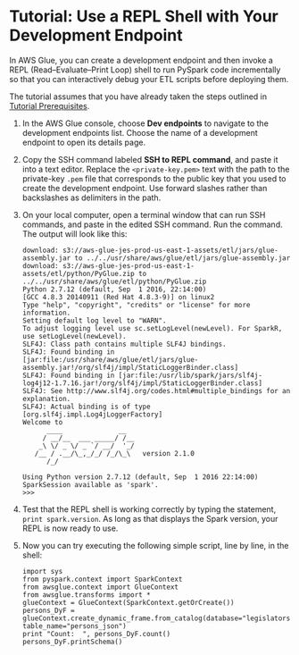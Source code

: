 # Tutorial: Use a REPL Shell with Your Development Endpoint<a name="dev-endpoint-tutorial-repl"></a>

 In AWS Glue, you can create a development endpoint and then invoke a REPL \(Read–Evaluate–Print Loop\) shell to run PySpark code incrementally so that you can interactively debug your ETL scripts before deploying them\.

The tutorial assumes that you have already taken the steps outlined in [Tutorial Prerequisites](dev-endpoint-tutorial-prerequisites.md)\.

1. In the AWS Glue console, choose **Dev endpoints** to navigate to the development endpoints list\. Choose the name of a development endpoint to open its details page\.

1. Copy the SSH command labeled **SSH to REPL command**, and paste it into a text editor\. Replace the `<private-key.pem>` text with the path to the private\-key `.pem` file that corresponds to the public key that you used to create the development endpoint\. Use forward slashes rather than backslashes as delimiters in the path\.

1. On your local computer, open a terminal window that can run SSH commands, and paste in the edited SSH command\. Run the command\. The output will look like this:

   ```
   download: s3://aws-glue-jes-prod-us-east-1-assets/etl/jars/glue-assembly.jar to ../../usr/share/aws/glue/etl/jars/glue-assembly.jar
   download: s3://aws-glue-jes-prod-us-east-1-assets/etl/python/PyGlue.zip to ../../usr/share/aws/glue/etl/python/PyGlue.zip
   Python 2.7.12 (default, Sep  1 2016, 22:14:00)
   [GCC 4.8.3 20140911 (Red Hat 4.8.3-9)] on linux2
   Type "help", "copyright", "credits" or "license" for more information.
   Setting default log level to "WARN".
   To adjust logging level use sc.setLogLevel(newLevel). For SparkR, use setLogLevel(newLevel).
   SLF4J: Class path contains multiple SLF4J bindings.
   SLF4J: Found binding in [jar:file:/usr/share/aws/glue/etl/jars/glue-assembly.jar!/org/slf4j/impl/StaticLoggerBinder.class]
   SLF4J: Found binding in [jar:file:/usr/lib/spark/jars/slf4j-log4j12-1.7.16.jar!/org/slf4j/impl/StaticLoggerBinder.class]
   SLF4J: See http://www.slf4j.org/codes.html#multiple_bindings for an explanation.
   SLF4J: Actual binding is of type [org.slf4j.impl.Log4jLoggerFactory]
   Welcome to
         ____              __
        / __/__  ___ _____/ /__
       _\ \/ _ \/ _ `/ __/  '_/
      /__ / .__/\_,_/_/ /_/\_\   version 2.1.0
         /_/
   
   Using Python version 2.7.12 (default, Sep  1 2016 22:14:00)
   SparkSession available as 'spark'.
   >>>
   ```

1. Test that the REPL shell is working correctly by typing the statement, `print spark.version`\. As long as that displays the Spark version, your REPL is now ready to use\.

1. Now you can try executing the following simple script, line by line, in the shell:

   ```
   import sys
   from pyspark.context import SparkContext
   from awsglue.context import GlueContext
   from awsglue.transforms import *
   glueContext = GlueContext(SparkContext.getOrCreate())
   persons_DyF = glueContext.create_dynamic_frame.from_catalog(database="legislators", table_name="persons_json")
   print "Count:  ", persons_DyF.count()
   persons_DyF.printSchema()
   ```